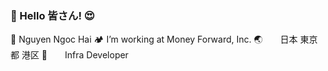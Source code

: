 ### 👋 Hello 皆さん! 😍

👋 Nguyen Ngoc Hai
🏕 I’m working at Money Forward, Inc. 
🌏　　日本 東京都 港区
🎯　　Infra Developer
